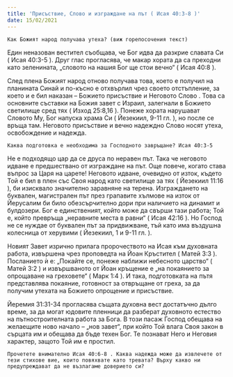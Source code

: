 ```yaml
---
title: 'Присъствие, Слово и изграждане на път ( Исая 40:3-8 )'
date: 15/02/2021
---
```


`Как Божият народ получава утеха? (виж горепосочения текст)`

Един неназован вестител съобщава, че Бог идва да разкрие славата Си ( Исая 40:3-5 ). Друг глас прогласява, че макар хората да са преходни като зеленината, „словото на нашия Бог ще стои вечно“ ( Исая 40:8 ).

След плена Божият народ отново получава това, което е получил на планината Синай и по-късно е отхвърлил чрез своето отстъпление, за което и е бил наказан – Божието присъствие и Неговото Слово . Това са основните съставки на Божия завет с Израил, залегнали в Божието светилище сред тях ( Изход 25:8,16 ). Понеже хората нарушават Словото Му, Бог напуска храма Си ( Йезекиил, 9-11 гл. ), но после се връща там. Неговото присъствие и вечно надеждно Слово носят утеха, освобождение и надежда.

`Каква подготовка е необходима за Господното завръщане? Исая 40:3-5`

Не е подходящо цар да се друса по неравен път. Така че неговото идване е предшествано от изграждане на път. Още повече, когато става въпрос за Царя на царете! Неговото идване, очевидно от изток, където Той е бил в плен със Своя народ като светилище за тях ( Йезекиил 11:16 ), би изисквало значително заравняне на терена. Изграждането на буквален, магистрален път през грапавите хълмове на изток от Йерусалим би било обезсърчително дори при наличието на динамит и булдозери. Бог е единственият, който може да свърши тази работа; Той е, който превръща „неравните места в равни“ ( Исая 42:16 ). Но Господ не се нуждае от буквален път за придвижване, тъй като има въздушна колесница от херувими ( Йезекиил, 1 и 9-11 гл. ).

Новият Завет изрично прилага пророчеството на Исая към духовната работа, извършена чрез проповедта на Йоан Кръстител ( Матей 3:3 ). Посланието ѝ е: „Покайте се, понеже наближи небесното царство“ ( Матей 3:2 ) и извършваното от Йоан кръщение е „на покаянието за опрощаване на греховете“ ( Марк 1:4 ). И така, подготовката на пътя представлява покаяние, готовност за отвръщане от греха, за да получим утехата на Божието опрощение и присъствие.

Йеремия 31:31-34 прогласява същата духовна вест достатъчно дълго време, за да могат юдовите пленници да разберат духовното естество на пътностроителната работа за Бога. В този пасаж Господ обещава на желаещите ново начало – „нов завет“, при който Той влага Своя закон в сърцата им и обещава да бъде техен Бог. Те познават Него и Неговия характер, защото Той им е простил.

`Прочетете внимателно Исая 40:6-8 . Каква надежда може да извлечете от тези стихове вие, които повяхвате като тревата? Върху какво ни предупреждават да не възлагаме доверието си?`